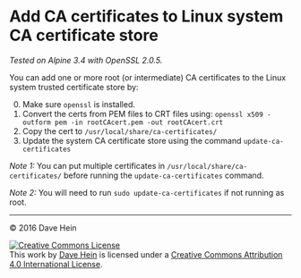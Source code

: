 # Add CA certificates to Linux system CA certificate store

_Tested on Alpine 3.4 with OpenSSL 2.0.5._

You can add one or more root (or intermediate) CA certificates to the Linux system trusted certificate store by:

0. Make sure `openssl` is installed.
1. Convert the certs from PEM files to CRT files using: `openssl x509 -outform pem -in rootCAcert.pem -out rootCAcert.crt`
2. Copy the cert to `/usr/local/share/ca-certificates/`
3. Update the system CA certificate store using the command `update-ca-certificates`

_Note 1:_ You can put multiple certificates in `/usr/local/share/ca-certificates/` before running the `update-ca-certificates` command.

_Note 2:_ You will need to run `sudo update-ca-certificates` if not running as root.

---

&copy; 2016 Dave Hein

<a rel="license" href="http://creativecommons.org/licenses/by/4.0/"><img alt="Creative Commons License" style="border-width:0" src="https://i.creativecommons.org/l/by/4.0/88x31.png" /></a><br />This <span xmlns:dct="http://purl.org/dc/terms/" href="http://purl.org/dc/dcmitype/Text" rel="dct:type">work</span> by <a xmlns:cc="http://creativecommons.org/ns#" href="https://github.com/JeNeSuisPasDave/til" property="cc:attributionName" rel="cc:attributionURL">Dave Hein</a> is licensed under a <a rel="license" href="http://creativecommons.org/licenses/by/4.0/">Creative Commons Attribution 4.0 International License</a>.
